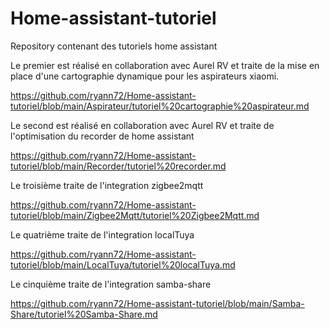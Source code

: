 # Home-assistant-tutoriel
Repository contenant des tutoriels home assistant


Le premier est réalisé en collaboration avec Aurel RV et traite de la mise en place d'une cartographie dynamique pour les aspirateurs xiaomi.

https://github.com/ryann72/Home-assistant-tutoriel/blob/main/Aspirateur/tutoriel%20cartographie%20aspirateur.md 


Le second est réalisé en collaboration avec Aurel RV et traite de l'optimisation du recorder de home assistant

https://github.com/ryann72/Home-assistant-tutoriel/blob/main/Recorder/tutoriel%20recorder.md

Le troisième traite de l'integration zigbee2mqtt

https://github.com/ryann72/Home-assistant-tutoriel/blob/main/Zigbee2Mqtt/tutoriel%20Zigbee2Mqtt.md 

Le quatrième traite de l'integration localTuya

https://github.com/ryann72/Home-assistant-tutoriel/blob/main/LocalTuya/tutoriel%20localTuya.md 


Le cinquième traite de l'integration samba-share

https://github.com/ryann72/Home-assistant-tutoriel/blob/main/Samba-Share/tutoriel%20Samba-Share.md 

